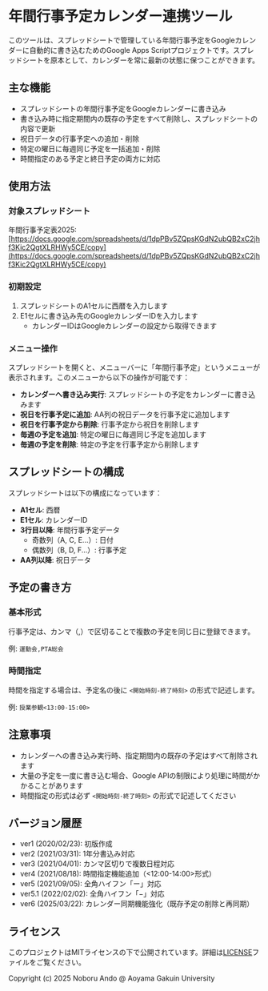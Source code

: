 # 年間行事予定カレンダー連携ツール

このツールは、スプレッドシートで管理している年間行事予定をGoogleカレンダーに自動的に書き込むためのGoogle Apps Scriptプロジェクトです。スプレッドシートを原本として、カレンダーを常に最新の状態に保つことができます。

## 主な機能

- スプレッドシートの年間行事予定をGoogleカレンダーに書き込み
- 書き込み時に指定期間内の既存の予定をすべて削除し、スプレッドシートの内容で更新
- 祝日データの行事予定への追加・削除
- 特定の曜日に毎週同じ予定を一括追加・削除
- 時間指定のある予定と終日予定の両方に対応

## 使用方法

### 対象スプレッドシート

年間行事予定表2025: [https://docs.google.com/spreadsheets/d/1dpPBv5ZQpsKGdN2ubQB2xC2jhf3Kic2QgtXLRHWy5CE/copy](https://docs.google.com/spreadsheets/d/1dpPBv5ZQpsKGdN2ubQB2xC2jhf3Kic2QgtXLRHWy5CE/copy)

### 初期設定

1. スプレッドシートのA1セルに西暦を入力します
2. E1セルに書き込み先のGoogleカレンダーIDを入力します
   - カレンダーIDはGoogleカレンダーの設定から取得できます

### メニュー操作

スプレッドシートを開くと、メニューバーに「年間行事予定」というメニューが表示されます。このメニューから以下の操作が可能です：

- **カレンダーへ書き込み実行**: スプレッドシートの予定をカレンダーに書き込みます
- **祝日を行事予定に追加**: AA列の祝日データを行事予定に追加します
- **祝日を行事予定から削除**: 行事予定から祝日を削除します
- **毎週の予定を追加**: 特定の曜日に毎週同じ予定を追加します
- **毎週の予定を削除**: 特定の予定を行事予定から削除します

## スプレッドシートの構成

スプレッドシートは以下の構成になっています：

- **A1セル**: 西暦
- **E1セル**: カレンダーID
- **3行目以降**: 年間行事予定データ
  - 奇数列（A, C, E...）: 日付
  - 偶数列（B, D, F...）: 行事予定
- **AA列以降**: 祝日データ

## 予定の書き方

### 基本形式

行事予定は、カンマ（,）で区切ることで複数の予定を同じ日に登録できます。

例: `運動会,PTA総会`

### 時間指定

時間を指定する場合は、予定名の後に `<開始時刻-終了時刻>` の形式で記述します。

例: `授業参観<13:00-15:00>`

## 注意事項

- カレンダーへの書き込み実行時、指定期間内の既存の予定はすべて削除されます
- 大量の予定を一度に書き込む場合、Google APIの制限により処理に時間がかかることがあります
- 時間指定の形式は必ず `<開始時刻-終了時刻>` の形式で記述してください

## バージョン履歴

- ver1 (2020/02/23): 初版作成
- ver2 (2021/03/31): 1年分書込み対応
- ver3 (2021/04/01): カンマ区切りで複数日程対応
- ver4 (2021/08/18): 時間指定機能追加（<12:00-14:00>形式）
- ver5 (2021/09/05): 全角ハイフン「ー」対応
- ver5.1 (2022/02/02): 全角ハイフン「−」対応
- ver6 (2025/03/22): カレンダー同期機能強化（既存予定の削除と再同期）

## ライセンス

このプロジェクトはMITライセンスの下で公開されています。詳細は[LICENSE](LICENSE)ファイルをご覧ください。

Copyright (c) 2025 Noboru Ando @ Aoyama Gakuin University
